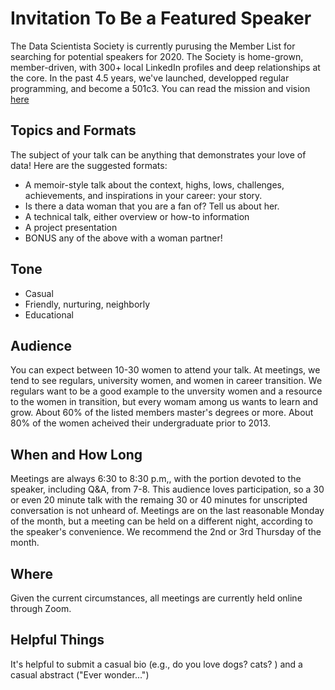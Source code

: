 # Invitation To Be a Featured Speaker

The Data Scientista Society is currently purusing the Member List for searching for potential speakers for 2020. The Society is home-grown, member-driven, with 300+ local LinkedIn profiles and deep relationships at the core. In the past 4.5 years, we've launched, developped regular programming, and become a 501c3. You can read the mission and vision [here]((../missionvision.md))

## Topics and Formats
The subject of your talk can be anything that demonstrates your love of data! Here are the suggested formats:
* A memoir-style talk about the context, highs, lows, challenges, achievements, and inspirations in your career: your story.
* Is there a data woman that you are a fan of? Tell us about her.
* A technical talk, either overview or how-to information 
* A project presentation
* BONUS any of the above with a woman partner! 

## Tone
* Casual
* Friendly, nurturing, neighborly
* Educational

## Audience
You can expect between 10-30 women to attend your talk.  At meetings, we tend to see regulars, university women, and women in career transition. We regulars want to be a good example to the unversity women and a resource to the women in transition, but every womam among us wants to learn and grow. About 60% of the listed members master's degrees or more. About 80% of the women acheived their undergraduate prior to 2013. 

## When and How Long
Meetings are always 6:30 to 8:30 p.m,, with the portion devoted to the speaker, including Q&A, from 7-8. This audience loves participation, so a 30 or even 20 minute talk with the remaing 30 or 40 minutes for unscripted conversation is not unheard of. Meetings are on the last reasonable Monday of the month, but a meeting can be held on a different night, according to the speaker's convenience. We recommend the 2nd or 3rd Thursday of the month.

## Where
Given the current circumstances, all meetings are currently held online through Zoom.

## Helpful Things
It's helpful to submit a casual bio (e.g., do you love dogs? cats? ) and a casual abstract ("Ever wonder...")